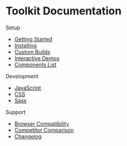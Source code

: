 # Toolkit Documentation #

Setup
* [Getting Started](setup/getting-started.md)
* [Installing](setup/installing.md)
* [Custom Builds](setup/custom-builds.md)
* [Interactive Demos](setup/demos.md)
* [Components List](components/index.md)

Development
* [JavaScript](development/js.md)
* [CSS](development/css.md)
* [Sass](development/sass.md)

Support
* [Browser Compatibility](support/compatibility.md)
* [Competitor Comparison](support/comparison.md)
* [Changelog](support/changelog.md)